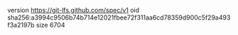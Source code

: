 version https://git-lfs.github.com/spec/v1
oid sha256:a3994c9506b74b714e12021fbee72f311aa6cd78359d900c5f29a493f3a2197b
size 6704
